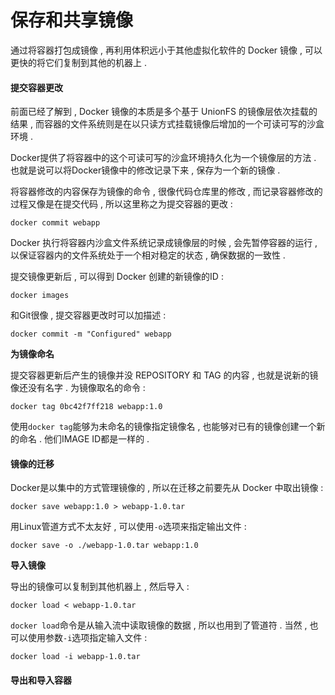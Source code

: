 # 保存和共享镜像

通过将容器打包成镜像 , 再利用体积远小于其他虚拟化软件的 Docker 镜像 , 可以更快的将它们复制到其他的机器上 .

#### 提交容器更改

前面已经了解到 , Docker 镜像的本质是多个基于 UnionFS 的镜像层依次挂载的结果 , 而容器的文件系统则是在以只读方式挂载镜像后增加的一个可读可写的沙盒环境 .

Docker提供了将容器中的这个可读可写的沙盒环境持久化为一个镜像层的方法 . 也就是说可以将Docker镜像中的修改记录下来 , 保存为一个新的镜像 .

将容器修改的内容保存为镜像的命令 , 很像代码仓库里的修改 , 而记录容器修改的过程又像是在提交代码 , 所以这里称之为提交容器的更改 :

```
docker commit webapp
```

Docker 执行将容器内沙盒文件系统记录成镜像层的时候 , 会先暂停容器的运行 , 以保证容器内的文件系统处于一个相对稳定的状态 , 确保数据的一致性 .

提交镜像更新后 , 可以得到 Docker 创建的新镜像的ID :

```
docker images
```

和Git很像 , 提交容器更改时可以加描述 :

```
docker commit -m "Configured" webapp
```

**为镜像命名**

提交容器更新后产生的镜像并没 REPOSITORY 和 TAG 的内容 , 也就是说新的镜像还没有名字 . 为镜像取名的命令 :

```
docker tag 0bc42f7ff218 webapp:1.0
```

使用`docker tag`能够为未命名的镜像指定镜像名 , 也能够对已有的镜像创建一个新的命名 . 他们IMAGE ID都是一样的 .

#### 镜像的迁移

Docker是以集中的方式管理镜像的 , 所以在迁移之前要先从 Docker 中取出镜像 :

```
docker save webapp:1.0 > webapp-1.0.tar
```

用Linux管道方式不太友好 , 可以使用`-o`选项来指定输出文件 :

```
docker save -o ./webapp-1.0.tar webapp:1.0
```

**导入镜像**

导出的镜像可以复制到其他机器上 , 然后导入 :

```
docker load < webapp-1.0.tar
```

`docker load`命令是从输入流中读取镜像的数据 , 所以也用到了管道符 . 当然 , 也可以使用参数`-i`选项指定输入文件 : 

```
docker load -i webapp-1.0.tar
```

#### 导出和导入容器



